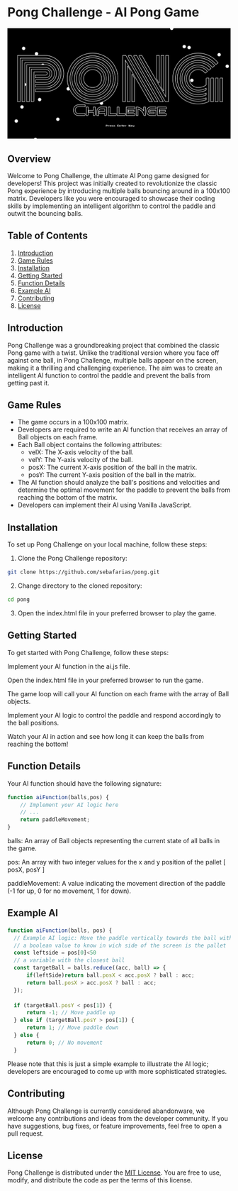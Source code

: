 # Pong Challenge - AI Pong Game
![Pong Challenge Game Intro Banner](https://raw.githubusercontent.com/SebaFarias/Pong/master/imgs/Pong-Banner.jpeg)

## Overview
Welcome to Pong Challenge, the ultimate AI Pong game designed for developers! This project was initially created to revolutionize the classic Pong experience by introducing multiple balls bouncing around in a 100x100 matrix. Developers like you were encouraged to showcase their coding skills by implementing an intelligent algorithm to control the paddle and outwit the bouncing balls.

## Table of Contents
1. [Introduction](#introduction) 
2. [Game Rules](#game-rules)
3. [Installation](#installation)
4. [Getting Started](#getting-started)
5. [Function Details](#function-details)
6. [Example AI](#example-ai)
7. [Contributing](#contributing)
8. [License](#license)

## Introduction
Pong Challenge was a groundbreaking project that combined the classic Pong game with a twist. Unlike the traditional version where you face off against one ball, in Pong Challenge, multiple balls appear on the screen, making it a thrilling and challenging experience. The aim was to create an intelligent AI function to control the paddle and prevent the balls from getting past it.
## Game Rules
- The game occurs in a 100x100 matrix.
- Developers are required to write an AI function that receives an array of Ball objects on each frame.
- Each Ball object contains the following attributes:
  - velX: The X-axis velocity of the ball.
  - velY: The Y-axis velocity of the ball.
  - posX: The current X-axis position of the ball in the matrix.
  - posY: The current Y-axis position of the ball in the matrix.
- The AI function should analyze the ball's positions and velocities and determine the optimal movement for the paddle to prevent the balls from reaching the bottom of the matrix.
- Developers can implement their AI using Vanilla JavaScript.
## Installation
To set up Pong Challenge on your local machine, follow these steps:

1. Clone the Pong Challenge repository:
```bash
git clone https://github.com/sebafarias/pong.git
```
2. Change directory to the cloned repository:
```bash
cd pong
```
3. Open the index.html file in your preferred browser to play the game.
## Getting Started
To get started with Pong Challenge, follow these steps:

Implement your AI function in the ai.js file.

Open the index.html file in your preferred browser to run the game.

The game loop will call your AI function on each frame with the array of Ball objects.

Implement your AI logic to control the paddle and respond accordingly to the ball positions.

Watch your AI in action and see how long it can keep the balls from reaching the bottom!

## Function Details
Your AI function should have the following signature:

```javascript
function aiFunction(balls,pos) {
    // Implement your AI logic here
    // ...
    return paddleMovement;
}
```
balls: An array of Ball objects representing the current state of all balls in the game.

pos: An array with two integer values for the x and y position of the pallet [ posX, posY ]

paddleMovement: A value indicating the movement direction of the paddle (-1 for up, 0 for no movement, 1 for down).

## Example AI
```javascript
function aiFunction(balls, pos) {
  // Example AI logic: Move the paddle vertically towards the ball with the closest X-axis position
  // a boolean value to know in wich side of the screen is the pallet
  const leftside = pos[0]<50
  // a variable with the closest ball
  const targetBall = balls.reduce((acc, ball) => {
      if(leftSide)return ball.posX < acc.posX ? ball : acc;
      return ball.posX > acc.posX ? ball : acc;
  });

  if (targetBall.posY < pos[1]) {
      return -1; // Move paddle up
  } else if (targetBall.posY > pos[1]) {
      return 1; // Move paddle down
  } else {
      return 0; // No movement
  }
```
Please note that this is just a simple example to illustrate the AI logic; developers are encouraged to come up with more sophisticated strategies.

## Contributing
Although Pong Challenge is currently considered abandonware, we welcome any contributions and ideas from the developer community. If you have suggestions, bug fixes, or feature improvements, feel free to open a pull request.
## License
Pong Challenge is distributed under the [MIT License](https://raw.githubusercontent.com/SebaFarias/Pong/master/LICENSE.md). You are free to use, modify, and distribute the code as per the terms of this license.
